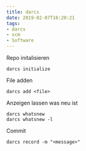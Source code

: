 ```yaml
---
title: darcs
date: 2019-02-07T16:20:21
tags:
- darcs
- scm
- Software
---
```


Repo initalisieren

    darcs initialize

File adden

    darcs add <file>

Anzeigen lassen was neu ist

    darcs whatsnew
    darcs whatsnew -l

Commit

    darcs record -m "<message>"
